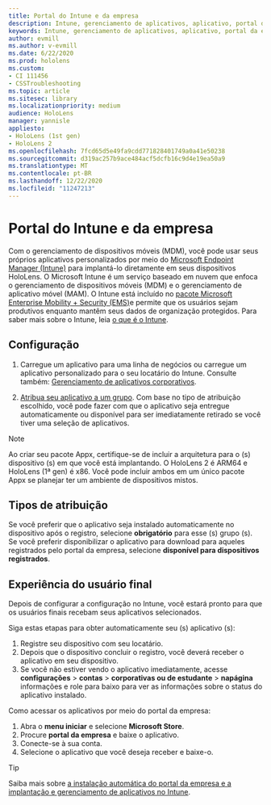 ```yaml
---
title: Portal do Intune e da empresa
description: Intune, gerenciamento de aplicativos, aplicativo, portal da empresa, portal
keywords: Intune, gerenciamento de aplicativos, aplicativo, portal da empresa, portal, hololens
author: evmill
ms.author: v-evmill
ms.date: 6/22/2020
ms.prod: hololens
ms.custom:
- CI 111456
- CSSTroubleshooting
ms.topic: article
ms.sitesec: library
ms.localizationpriority: medium
audience: HoloLens
manager: yannisle
appliesto:
- HoloLens (1st gen)
- HoloLens 2
ms.openlocfilehash: 7fcd65d5e49fa9cdd771828401749a0a41e50238
ms.sourcegitcommit: d319ac257b9ace484acf5dcfb16c9d4e19ea50a9
ms.translationtype: MT
ms.contentlocale: pt-BR
ms.lasthandoff: 12/22/2020
ms.locfileid: "11247213"
---
```

# Portal do Intune e da empresa

Com o gerenciamento de dispositivos móveis (MDM), você pode usar seus próprios aplicativos personalizados por meio do [Microsoft Endpoint Manager (Intune)](https://docs.microsoft.com/intune/windows-holographic-for-business) para implantá-lo diretamente em seus dispositivos HoloLens. O Microsoft Intune é um serviço baseado em nuvem que enfoca o gerenciamento de dispositivos móveis (MDM) e o gerenciamento de aplicativo móvel (MAM). O Intune está incluído no [pacote Microsoft Enterprise Mobility + Security (EMS)](https://www.microsoft.com/microsoft-365/enterprise-mobility-security)e permite que os usuários sejam produtivos enquanto mantêm seus dados de organização protegidos. Para saber mais sobre o Intune, leia [o que é o Intune](https://docs.microsoft.com/mem/intune/fundamentals/what-is-intune).

## Configuração

1. Carregue um aplicativo para uma linha de negócios ou carregue um aplicativo personalizado para o seu locatário do Intune. Consulte também: [Gerenciamento de aplicativos corporativos](https://docs.microsoft.com/windows/client-management/mdm/enterprise-app-management).

2. [Atribua seu aplicativo a um grupo](https://docs.microsoft.com/mem/intune/apps/apps-deploy). Com base no tipo de atribuição escolhido, você pode fazer com que o aplicativo seja entregue automaticamente ou disponível para ser imediatamente retirado se você tiver uma seleção de aplicativos. 

> [!NOTE] 
> Ao criar seu pacote Appx, certifique-se de incluir a arquitetura para o (s) dispositivo (s) em que você está implantando. O HoloLens 2 é ARM64 e HoloLens (1ª gen) é x86. Você pode incluir ambos em um único pacote Appx se planejar ter um ambiente de dispositivos mistos.

## Tipos de atribuição

Se você preferir que o aplicativo seja instalado automaticamente no dispositivo após o registro, selecione **obrigatório** para esse (s) grupo (s).
Se você preferir disponibilizar o aplicativo para download para aqueles registrados pelo portal da empresa, selecione **disponível para dispositivos registrados**.


## Experiência do usuário final

Depois de configurar a configuração no Intune, você estará pronto para que os usuários finais recebam seus aplicativos selecionados.

Siga estas etapas para obter automaticamente seu (s) aplicativo (s):
1. Registre seu dispositivo com seu locatário. 
2. Depois que o dispositivo concluir o registro, você deverá receber o aplicativo em seu dispositivo. 
3. Se você não estiver vendo o aplicativo imediatamente, acesse **configurações**  >  **contas**  >  **corporativas ou de estudante**  >  **napágina** informações e role para baixo para ver as informações sobre o status do aplicativo instalado.

Como acessar os aplicativos por meio do portal da empresa:
1. Abra o **menu iniciar** e selecione **Microsoft Store**. 
2. Procure **portal da empresa** e baixe o aplicativo.
3. Conecte-se à sua conta.
4. Selecione o aplicativo que você deseja receber e baixe-o.

> [!Tip]
> Saiba mais sobre [a instalação automática do portal da empresa e a](https://docs.microsoft.com/mem/intune/apps/company-portal-app) [implantação e gerenciamento de aplicativos no Intune](https://docs.microsoft.com/mem/intune/fundamentals/windows-holographic-for-business#deploy-and-manage-apps).
